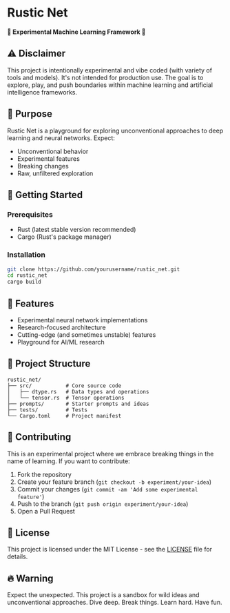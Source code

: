 # Rustic Net

**🚧 Experimental Machine Learning Framework 🚧**

## ⚠️ Disclaimer
This project is intentionally experimental and vibe coded (with variety of tools and models). It's not intended for production use. The goal is to explore, play, and push boundaries within machine learning and artificial intelligence frameworks.

## 🎯 Purpose
Rustic Net is a playground for exploring unconventional approaches to deep learning and neural networks. Expect:
- Unconventional behavior
- Experimental features
- Breaking changes
- Raw, unfiltered exploration

## 🚀 Getting Started

### Prerequisites
- Rust (latest stable version recommended)
- Cargo (Rust's package manager)

### Installation
```bash
git clone https://github.com/yourusername/rustic_net.git
cd rustic_net
cargo build
```

## 🧪 Features
- Experimental neural network implementations
- Research-focused architecture
- Cutting-edge (and sometimes unstable) features
- Playground for AI/ML research

## 📂 Project Structure
```
rustic_net/
├── src/           # Core source code
│   ├── dtype.rs   # Data types and operations
│   └── tensor.rs  # Tensor operations
├── prompts/       # Starter prompts and ideas
├── tests/         # Tests
└── Cargo.toml     # Project manifest
```

## 🤝 Contributing
This is an experimental project where we embrace breaking things in the name of learning. If you want to contribute:
1. Fork the repository
2. Create your feature branch (`git checkout -b experiment/your-idea`)
3. Commit your changes (`git commit -am 'Add some experimental feature'`)
4. Push to the branch (`git push origin experiment/your-idea`)
5. Open a Pull Request

## 📜 License
This project is licensed under the MIT License - see the [LICENSE](LICENSE) file for details.

## 🔥 Warning
Expect the unexpected. This project is a sandbox for wild ideas and unconventional approaches. Dive deep. Break things. Learn hard. Have fun.

